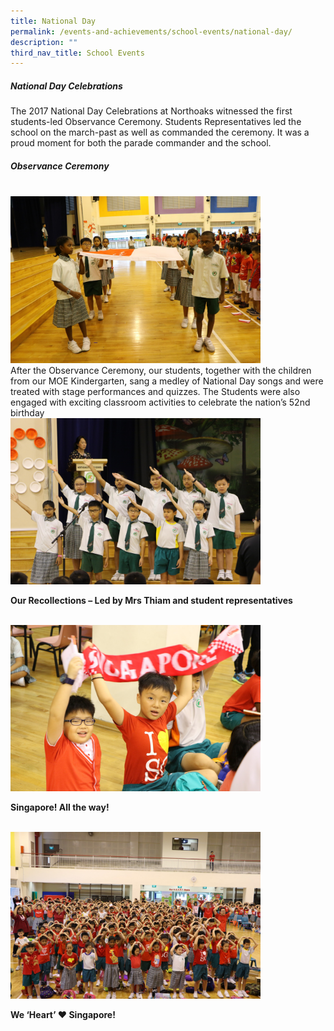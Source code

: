 ```yaml
---
title: National Day
permalink: /events-and-achievements/school-events/national-day/
description: ""
third_nav_title: School Events
---
```

##### National Day Celebrations 

The 2017 National Day Celebrations at Northoaks witnessed the first students-led Observance Ceremony. Students Representatives led the school on the march-past as well as commanded the ceremony. It was a proud moment for both the parade commander and the school. 

##### Observance Ceremony

 <br>
<img src="/images/nd1.jpg" 
         style="width:400px"
			/>
<br>
After the Observance Ceremony, our students, together with the children from our MOE Kindergarten, sang a medley of National Day songs and were treated with stage performances and quizzes. The Students were also engaged with exciting classroom activities to celebrate the nation’s 52nd birthday

 <br>
<img src="/images/nd2.jpg" 
         style="width:400px"
			/>
<br>

<p style=“text-align:center;“><strong>Our Recollections – Led by Mrs Thiam and student representatives</strong></p>


 <br>
<img src="/images/nd3.jpg" 
         style="width:400px"
			/>
<br>
<p style=“text-align:center;“><strong>Singapore! All the way!</strong></p>

 <br>
<img src="/images/nd4.jpg" 
         style="width:400px"
			>
<p 
	 style=“text-align:center;“><strong>We ‘Heart’ ♥ Singapore!</strong>
	</p>